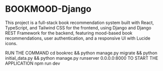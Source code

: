 # BOOKMOOD-Django

This project is a full-stack book recommendation system built with React, TypeScript, and Tailwind CSS for the frontend, using Django and Django REST Framework for the backend, featuring mood-based book recommendations, user authentication, and a responsive UI with Lucide icons.

RUN THE COMMAND
cd bookrec && python manage.py migrate && python initial_data.py && python manage.py runserver 0.0.0.0:8000
TO START THE APPLICATION
npm run dev
